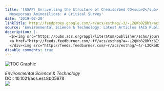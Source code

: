 ```yaml
---
title: '[ASAP] Unravelling the Structure of Chemisorbed CO<sub>2</sub> Species in
  Mesoporous Aminosilicas: A Critical Survey'
date: '2019-02-20'
linkTitle: http://feedproxy.google.com/~r/acs/esthag/~3/-L2QKb82BhY/acs.est.8b05978
source: 'Environmental Science & Technology: Latest Articles (ACS Publications)'
description: |-
  <p><img src="https://pubs.acs.org/appl/literatum/publisher/achs/journals/content/esthag/0/esthag.ahead-of-print/acs.est.8b05978/20190220/images/medium/es-2018-05978f_0004.gif" alt="TOC Graphic"/></p><div><cite>Environmental Science & Technology</cite></div><div>DOI: 10.1021/acs.est.8b05978</div><div class="feedflare">
  <a href="http://feeds.feedburner.com/~ff/acs/esthag?a=-L2QKb82BhY:6ItfUZSI1sE:yIl2AUoC8zA"><img src="http://feeds.feedburner.com/~ff/acs/esthag?d=yIl2AUoC8zA" border="0"></img></a>
  </div><img src="http://feeds.feedburner.com/~r/acs/esthag/~4/-L2QKb82BhY" height="1" width="1" ...
disable_comments: true
---
```

<p><img src="https://pubs.acs.org/appl/literatum/publisher/achs/journals/content/esthag/0/esthag.ahead-of-print/acs.est.8b05978/20190220/images/medium/es-2018-05978f_0004.gif" alt="TOC Graphic"/></p><div><cite>Environmental Science & Technology</cite></div><div>DOI: 10.1021/acs.est.8b05978</div><div class="feedflare">
<a href="http://feeds.feedburner.com/~ff/acs/esthag?a=-L2QKb82BhY:6ItfUZSI1sE:yIl2AUoC8zA"><img src="http://feeds.feedburner.com/~ff/acs/esthag?d=yIl2AUoC8zA" border="0"></img></a>
</div><img src="http://feeds.feedburner.com/~r/acs/esthag/~4/-L2QKb82BhY" height="1" width="1" ...